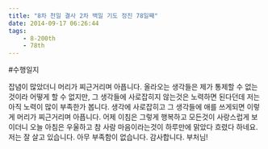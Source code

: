 ```yaml
---
title: "8차 천일 결사 2차 백일 기도 정진 78일째"
date: 2014-09-17 06:26:44
tags:
    - 8-200th
    - 78th
---
```


#수행일지

잡념이 많았더니 머리가 찌근거리며 아픕니다. 올라오는 생각들은 제가 통제할 수 없는 것이라 어떻게 할 수 없지만, 그 생각들에 사로잡히지 않는것은 노력하면 된다던데 저는 아직 노력이 많이 부족한가 봅니다. 생각에 사로잡히고 그 생각들에 애를 쓰게되면 이렇게 머리가 찌근거리며 아픕니다. 어제 이침은 그렇게 행복하고 모든것이 사랑스럽게 보이더니 오늘 아침은 우울하고 참 사람 마음이라는것이 하루만에 맑았다 흐렸다 하네요. 저는 잘 살고 있습니다. 아무 부족함이 없습니다. 감사합니다. 부처님!
